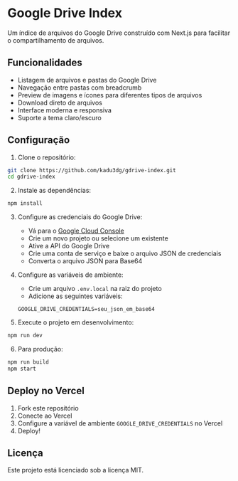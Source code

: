 # Google Drive Index

Um índice de arquivos do Google Drive construído com Next.js para facilitar o compartilhamento de arquivos.

## Funcionalidades

- Listagem de arquivos e pastas do Google Drive
- Navegação entre pastas com breadcrumb
- Preview de imagens e ícones para diferentes tipos de arquivos
- Download direto de arquivos
- Interface moderna e responsiva
- Suporte a tema claro/escuro

## Configuração

1. Clone o repositório:
```bash
git clone https://github.com/kadu3dg/gdrive-index.git
cd gdrive-index
```

2. Instale as dependências:
```bash
npm install
```

3. Configure as credenciais do Google Drive:
   - Vá para o [Google Cloud Console](https://console.cloud.google.com)
   - Crie um novo projeto ou selecione um existente
   - Ative a API do Google Drive
   - Crie uma conta de serviço e baixe o arquivo JSON de credenciais
   - Converta o arquivo JSON para Base64

4. Configure as variáveis de ambiente:
   - Crie um arquivo `.env.local` na raiz do projeto
   - Adicione as seguintes variáveis:
   ```env
   GOOGLE_DRIVE_CREDENTIALS=seu_json_em_base64
   ```

5. Execute o projeto em desenvolvimento:
```bash
npm run dev
```

6. Para produção:
```bash
npm run build
npm start
```

## Deploy no Vercel

1. Fork este repositório
2. Conecte ao Vercel
3. Configure a variável de ambiente `GOOGLE_DRIVE_CREDENTIALS` no Vercel
4. Deploy!

## Licença

Este projeto está licenciado sob a licença MIT. 